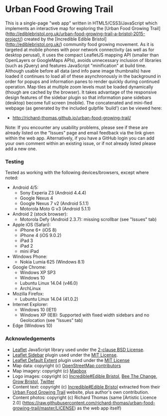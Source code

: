 # Urban Food Growing Trail
This is a single-page "web app" written in HTML5/CSS3/JavaScript which implements an interactive map for exploring the [Urban Food Growing Trail] (http://ediblebristol.org.uk/urban-food-growing-trail-a-bristol-2015-project/) created by the
[Incredible Edible Bristol] (http://ediblebristol.org.uk/) community food growing movement. As it is targeted at mobile phones with poor network connectivity (as well as for desktop perusal), it uses the compact LeafletJS mapping API (smaller than OpenLayers or GoogleMaps APIs), avoids unnecessary inclusion of libraries (such as jQuery) and features JavaScript "minification" at build time. Although usable before all data (and info pane image thumbnails) have loaded it continues to load all of these asynchronously in the background in order for popups and information panes to render quickly during continued operation. Map tiles at multiple zoom levels must be loaded dynamically (though are cached by the browser). It takes advantage of the responsive design features of the sidebar plugin so that information pane sidebars (desktop) become full screen (mobile). The concatenated and mini-fied webpage (as generated by the included gulpfile 'build') can be viewed here:

* http://richard-thomas.github.io/urban-food-growing-trail/

Note: If you encounter any usability problems, please see if these are already listed on the "Issues" page and email feedback via the link given within the web app. Alternatively, if you have a GitHub login you can add your own comment within an existing issue, or if not already listed please add a new one.

### Testing
Tested as working with the following devices/browsers, except where noted:
* Android 4/5:
  * Sony Experia Z3 (Android 4.4.4)
  * Google Nexus 4
  * Google Nexus 7 v2 (Android 5.1.1)
  * Motorola Moto G v3 (Android 5.1.1)
* Android 2 (stock browser):
  * Motorola Defy (Android 2.3.7): missing scrollbar (see "Issues" tab)
* Apple iOS (Safari):
  * iPhone 6+ (iOS 8)
  * iPhone 4 (iOS 9.0.2)
  * iPad 3
  * iPad 2
  * mini iPad
* Windows Phone:
  * Nokia Lumia 625 (Windows 8.1)
* Google Chrome:
  * Windows XP SP3
  * Windows 10
  * Lubuntu Linux 14.04 (v46.0)
  * ArchLinux
* Mozilla Firefox:
  * Lubuntu Linux 14.04 (41.0.2)
* Internet Explorer:
  * Windows 10 (IE11)
  * Windows XP (IE8): Supported with fixed width sidebars and no Geolocation (see "Issues" tab)
* Edge (Windows 10)

### Acknowledgements
* [Leaflet](http://leafletjs.com/) JavaScript library used under the
[2-clause BSD License](https://github.com/Leaflet/Leaflet/blob/master/LICENSE).
* [Leaflet Sidebar](https://github.com/turbo87/leaflet-sidebar/) plugin used under the
[MIT License](https://github.com/Turbo87/leaflet-sidebar/blob/master/LICENSE).
* [Leaflet Default Extent](https://github.com/nguyenning/Leaflet.defaultextent) plugin used under the
[MIT License](https://github.com/nguyenning/Leaflet.defaultextent/blob/master/LICENSE)
* Map data: copyright (c) [OpenStreetMap contributors](http://openstreetmap.org/copyright)
* Map imagery: copyright (c) [Mapbox](http://mapbox.com/)
* Logo images: copyright (c) [Incredible#Edible Bristol](http://ediblebristol.org.uk/),
[Bee The Change](https://heathershoneybees.wordpress.com/),
[Grow Bristol](http://growbristol.co.uk/),
[Twitter](https://twitter.com/)
* Content text: copyright (c) [Incredible#Edible Bristol](http://ediblebristol.org.uk/) extracted from their [Urban Food Growing Trail](http://ediblebristol.org.uk/urban-food-growing-trail-a-bristol-2015-project/) website, plus author's own contribution.
* Content photos: copyright (c) Richard Thomas (same [Artistic Licence 2.0]
(https://raw.githubusercontent.com/richard-thomas/urban-food-growing-trail/master/LICENSE) as the web app itself)
